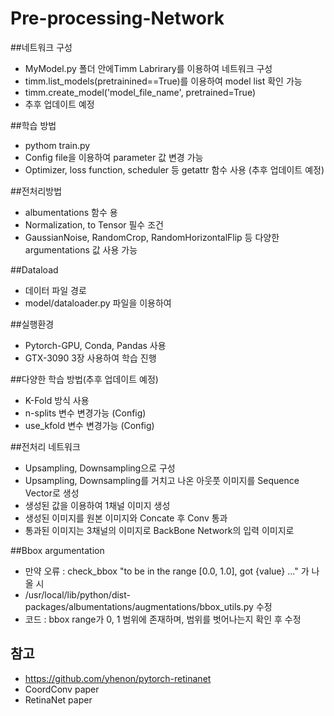 # Pre-processing-Network

##네트워크 구성
 - MyModel.py 폴더 안에Timm Labrirary를 이용하여 네트워크 구성
 - timm.list_models(pretrainined==True)를 이용하여 model list 확인 가능
 - timm.create_model('model_file_name', pretrained=True)
 - 추후 업데이트 예정
  
##학습 방법
 - pythom train.py 
 - Config file을 이용하여 parameter 값 변경 가능
 - Optimizer, loss function, scheduler 등 getattr 함수 사용 (추후 업데이트 예정)

##전처리방법
 - albumentations 함수 용
 - Normalization, to Tensor 필수 조건
 - GaussianNoise, RandomCrop, RandomHorizontalFlip 등 다양한 argumentations 값 사용 가능

##Dataload
 - 데이터 파일 경로
 - model/dataloader.py 파일을 이용하여

##실행환경
 - Pytorch-GPU, Conda, Pandas 사용
 - GTX-3090 3장 사용하여 학습 진행

##다양한 학습 방법(추후 업데이트 예정)
 - K-Fold 방식 사용 
 - n-splits 변수 변경가능 (Config)
 - use_kfold 변수 변경가능 (Config)
 
##전처리 네트워크
 - Upsampling, Downsampling으로 구성
 - Upsampling, Downsampling를 거치고 나온 아웃풋 이미지를 Sequence Vector로 생성
 - 생성된 값을 이용하여 1채널 이미지 생성
 - 생성된 이미지를 원본 이미지와 Concate 후 Conv 통과
 - 통과된 이미지는 3채널의 이미지로 BackBone Network의 입력 이미지로 

##Bbox argumentation
 - 만약 오류 : check_bbox "to be in the range [0.0, 1.0], got {value} ..." 가 나올 시
 - /usr/local/lib/python/dist-packages/albumentations/augmentations/bbox_utils.py 수정
 - 코드 : bbox range가 0, 1 범위에 존재하며, 범위를 벗어나는지 확인 후 수정

## 참고
 - https://github.com/yhenon/pytorch-retinanet
 - CoordConv paper
 - RetinaNet paper
